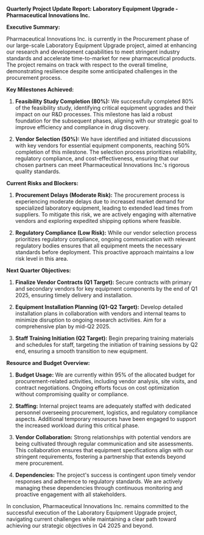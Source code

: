 **Quarterly Project Update Report: Laboratory Equipment Upgrade - Pharmaceutical Innovations Inc.**

**Executive Summary:**

Pharmaceutical Innovations Inc. is currently in the Procurement phase of our large-scale Laboratory Equipment Upgrade project, aimed at enhancing our research and development capabilities to meet stringent industry standards and accelerate time-to-market for new pharmaceutical products. The project remains on track with respect to the overall timeline, demonstrating resilience despite some anticipated challenges in the procurement process.

**Key Milestones Achieved:**

1. **Feasibility Study Completion (80%):** We successfully completed 80% of the feasibility study, identifying critical equipment upgrades and their impact on our R&D processes. This milestone has laid a robust foundation for the subsequent phases, aligning with our strategic goal to improve efficiency and compliance in drug discovery.

2. **Vendor Selection (50%):** We have identified and initiated discussions with key vendors for essential equipment components, reaching 50% completion of this milestone. The selection process prioritizes reliability, regulatory compliance, and cost-effectiveness, ensuring that our chosen partners can meet Pharmaceutical Innovations Inc.'s rigorous quality standards.

**Current Risks and Blockers:**

1. **Procurement Delays (Moderate Risk):** The procurement process is experiencing moderate delays due to increased market demand for specialized laboratory equipment, leading to extended lead times from suppliers. To mitigate this risk, we are actively engaging with alternative vendors and exploring expedited shipping options where feasible.

2. **Regulatory Compliance (Low Risk):** While our vendor selection process prioritizes regulatory compliance, ongoing communication with relevant regulatory bodies ensures that all equipment meets the necessary standards before deployment. This proactive approach maintains a low risk level in this area.

**Next Quarter Objectives:**

1. **Finalize Vendor Contracts (Q1 Target):** Secure contracts with primary and secondary vendors for key equipment components by the end of Q1 2025, ensuring timely delivery and installation.

2. **Equipment Installation Planning (Q1-Q2 Target):** Develop detailed installation plans in collaboration with vendors and internal teams to minimize disruption to ongoing research activities. Aim for a comprehensive plan by mid-Q2 2025.

3. **Staff Training Initiation (Q2 Target):** Begin preparing training materials and schedules for staff, targeting the initiation of training sessions by Q2 end, ensuring a smooth transition to new equipment.

**Resource and Budget Overview:**

1. **Budget Usage:** We are currently within 95% of the allocated budget for procurement-related activities, including vendor analysis, site visits, and contract negotiations. Ongoing efforts focus on cost optimization without compromising quality or compliance.

2. **Staffing:** Internal project teams are adequately staffed with dedicated personnel overseeing procurement, logistics, and regulatory compliance aspects. Additional temporary resources have been engaged to support the increased workload during this critical phase.

3. **Vendor Collaboration:** Strong relationships with potential vendors are being cultivated through regular communication and site assessments. This collaboration ensures that equipment specifications align with our stringent requirements, fostering a partnership that extends beyond mere procurement.

4. **Dependencies:** The project's success is contingent upon timely vendor responses and adherence to regulatory standards. We are actively managing these dependencies through continuous monitoring and proactive engagement with all stakeholders.

In conclusion, Pharmaceutical Innovations Inc. remains committed to the successful execution of the Laboratory Equipment Upgrade project, navigating current challenges while maintaining a clear path toward achieving our strategic objectives in Q4 2025 and beyond.